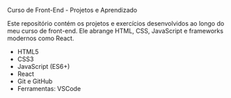 Curso de Front-End - Projetos e Aprendizado

Este repositório contém os projetos e exercícios desenvolvidos ao longo do meu curso de front-end. Ele abrange HTML, CSS, JavaScript e frameworks modernos como React.

- HTML5
- CSS3
- JavaScript (ES6+)
- React
- Git e GitHub
- Ferramentas: VSCode
